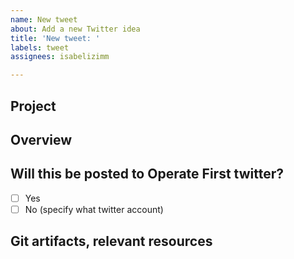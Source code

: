 ```yaml
---
name: New tweet
about: Add a new Twitter idea
title: 'New tweet: '
labels: tweet
assignees: isabelizimm

---
```


## Project

## Overview

## Will this be posted to Operate First twitter? 
- [ ] Yes
- [ ] No (specify what twitter account)

## Git artifacts, relevant resources
